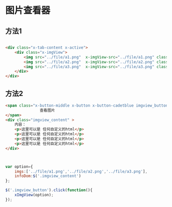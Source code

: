 


<style>
    .x-imgView img{width:50px;height:50px;}
    
    .imgview_content {display:none;}
    
</style>


# 图片查看器

## 方法1

````html

<div class="x-tab-content x-active">
    <div class="x-imgView">
        <img src="../file/a1.png"  x-imgView-src="../file/a1.png" class="x-imgView-item" />
        <img src="../file/a2.png"  x-imgView-src="../file/a2.png" class="x-imgView-item" />
        <img src="../file/a3.png"  x-imgView-src="../file/a3.png" class="x-imgView-item" />
    </div>
</div>
````


## 方法2



````html
<span class="x-button-middle x-button x-button-cadetblue imgview_button">
               查看图片
</span>
<div class="imgview_content" >
    内容：
    <p>这里可以是 任何自定义的html</p>
    <p>这里可以是 任何自定义的html</p>
    <p>这里可以是 任何自定义的html</p>
    <p>这里可以是 任何自定义的html</p>
</div>
````

````js


var option={
    imgs:['../file/a1.png','../file/a2.png','../file/a3.png'],
    infoDom:$('.imgview_content')
};

$('.imgview_button').click(function(){
    xImgView(option);
});


````




































